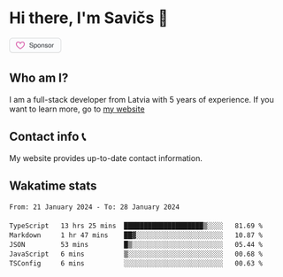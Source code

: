 # Hi there, I'm Savičs 👋

<a href="https://github.com/sponsors/Exerra" title="Sponsor Exerra"><img src="/assets/sponsor.svg?sanitize=true" width="94" height="28" aria-hidden="true"></a>
    
## Who am I?
I am a full-stack developer from Latvia with 5 years of experience. If you want to learn more, go to [my website](https://exerra.xyz)

## Contact info 📞
My website provides up-to-date contact information.

## Wakatime stats

<!--
<a href="https://status.exerra.xyz" id="freshstatus-badge-root"
  data-banner-style="compact">
  <img src="https://public-api.freshstatus.io/v1/public/badge.svg/?badge=0b9b52df-6e1d-4d16-b836-5595b35bcef8" />
    </a>
-->

<!--START_SECTION:waka-->

```txt
From: 21 January 2024 - To: 28 January 2024

TypeScript   13 hrs 25 mins  ████████████████████▒░░░░   81.69 %
Markdown     1 hr 47 mins    ██▓░░░░░░░░░░░░░░░░░░░░░░   10.87 %
JSON         53 mins         █▒░░░░░░░░░░░░░░░░░░░░░░░   05.44 %
JavaScript   6 mins          ▒░░░░░░░░░░░░░░░░░░░░░░░░   00.68 %
TSConfig     6 mins          ░░░░░░░░░░░░░░░░░░░░░░░░░   00.63 %
```

<!--END_SECTION:waka-->
    
<!--
![Exerra's Github profile statistics](https://github.stats.exerra.xyz/api?username=Exerra&show_icons=true&theme=buefy&include_all_commits=true&count_private=true)
![Exerra's language statistics](https://github.stats.exerra.xyz/api/top-langs/?username=Exerra&layout=compact)
-->
